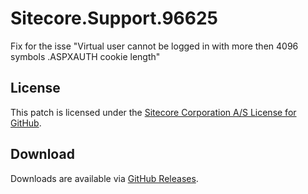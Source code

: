 # Sitecore.Support.96625
Fix for the isse &quot;Virtual user cannot be logged in with more then 4096 symbols .ASPXAUTH cookie length&quot;

## License  
This patch is licensed under the [Sitecore Corporation A/S License for GitHub](https://github.com/sitecoresupport/Sitecore.Support.96625/blob/master/LICENSE).  

## Download  
Downloads are available via [GitHub Releases](https://github.com/sitecoresupport/Sitecore.Support.96625/releases).  
